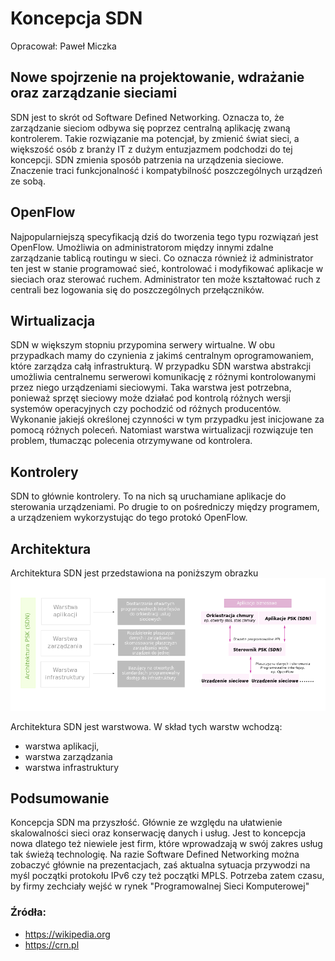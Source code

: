 # Koncepcja SDN

Opracował: Paweł Miczka

## Nowe spojrzenie na projektowanie, wdrażanie oraz zarządzanie sieciami

SDN jest to skrót od Software Defined Networking. Oznacza to, że zarządzanie sieciom odbywa się poprzez centralną aplikację zwaną kontrolerem.  Takie rozwiązanie ma potencjał, by zmienić świat sieci, a większość osób z branży IT z dużym entuzjazmem podchodzi do tej koncepcji. SDN zmienia sposób patrzenia na urządzenia sieciowe. Znaczenie traci funkcjonalność i kompatybilność poszczególnych urządzeń ze sobą.

## OpenFlow

Najpopularniejszą specyfikacją dziś do tworzenia tego typu rozwiązań jest OpenFlow. Umożliwia on administratorom między innymi zdalne zarządzanie tablicą routingu w sieci. Co oznacza również iż administrator ten jest w stanie programować sieć, kontrolować i modyfikować aplikacje w sieciach oraz sterować ruchem. Administrator ten może kształtować ruch z centrali bez logowania się do poszczególnych przełączników.

## Wirtualizacja

SDN w większym stopniu przypomina serwery wirtualne. W obu przypadkach mamy do czynienia z jakimś centralnym oprogramowaniem, które zarządza całą infrastrukturą. W przypadku SDN warstwa abstrakcji umożliwia centralnemu serwerowi komunikację z różnymi kontrolowanymi przez niego urządzeniami sieciowymi. Taka warstwa jest potrzebna, ponieważ sprzęt sieciowy może działać pod kontrolą różnych wersji systemów operacyjnych czy pochodzić od różnych producentów. Wykonanie jakiejś określonej czynności w tym przypadku jest inicjowane za pomocą różnych poleceń. Natomiast warstwa wirtualizacji rozwiązuje ten problem, tłumacząc polecenia otrzymywane od kontrolera.

## Kontrolery

SDN to głównie kontrolery. To na nich są uruchamiane aplikacje do sterowania urządzeniami. Po drugie to on pośredniczy między programem, a urządzeniem wykorzystując do tego protokó OpenFlow.    

## Architektura
Architektura SDN jest przedstawiona na poniższym obrazku
![SDN](sdn.png)

Architektura SDN jest warstwowa. W skład tych warstw wchodzą:
- warstwa aplikacji,
- warstwa zarządzania
- warstwa infrastruktury

## Podsumowanie

Koncepcja SDN ma przyszłość. Głównie ze względu na ułatwienie skalowalności sieci oraz konserwację danych i usług. Jest to koncepcja nowa dlatego też niewiele jest firm, które wprowadzają w swój zakres usług tak świeżą technologię. Na razie Software Defined Networking można zobaczyć głównie na prezentacjach, zaś aktualna sytuacja przywodzi na myśl początki protokołu IPv6 czy też początki MPLS. Potrzeba zatem czasu, by firmy zechciały wejść w rynek "Programowalnej Sieci Komputerowej"

### Źródła:
- https://wikipedia.org
- https://crn.pl